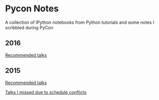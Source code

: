 # Pycon Notes
A collection of IPython notebooks from Python tutorials and some notes I scribbled during PyCon

## 2016
[Recommended talks](https://www.youtube.com/playlist?list=PLQpMUUbQEmk2flfn52Nl1YrbOns71_dD7)

## 2015

[Recommended talks](https://www.youtube.com/playlist?list=PLQpMUUbQEmk19h3Z8YUmqS-dx_ewrEyR_)

[Talks I missed due to schedule conflicts](https://www.youtube.com/playlist?list=PLQpMUUbQEmk1KVk8owRMi1rzmnk2sqBue)
